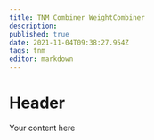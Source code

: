 ```yaml
---
title: TNM Combiner WeightCombiner
description: 
published: true
date: 2021-11-04T09:38:27.954Z
tags: tnm
editor: markdown
---
```


# Header
Your content here